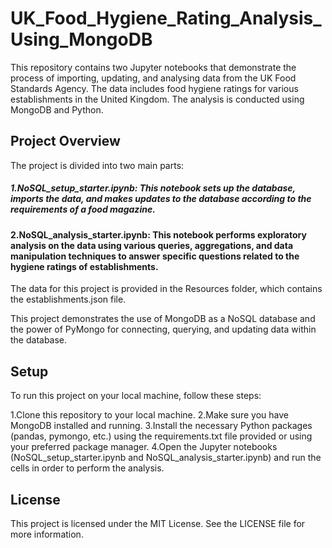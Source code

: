# UK_Food_Hygiene_Rating_Analysis_Using_MongoDB
This repository contains two Jupyter notebooks that demonstrate the process of importing, updating, and analysing data from the UK Food Standards Agency. The data includes food hygiene ratings for various establishments in the United Kingdom. The analysis is conducted using MongoDB and Python.

## Project Overview
The project is divided into two main parts:

##### 1.NoSQL_setup_starter.ipynb: This notebook sets up the database, imports the data, and makes updates to the database according to the requirements of a food magazine.

#### 2.NoSQL_analysis_starter.ipynb: This notebook performs exploratory analysis on the data using various queries, aggregations, and data manipulation techniques to answer specific questions related to the hygiene ratings of establishments.

The data for this project is provided in the Resources folder, which contains the establishments.json file.

This project demonstrates the use of MongoDB as a NoSQL database and the power of PyMongo for connecting, querying, and updating data within the database.

## Setup
To run this project on your local machine, follow these steps:

  1.Clone this repository to your local machine.
  2.Make sure you have MongoDB installed and running.
  3.Install the necessary Python packages (pandas, pymongo, etc.) using the requirements.txt file provided or using your preferred package manager.
  4.Open the Jupyter notebooks (NoSQL_setup_starter.ipynb and NoSQL_analysis_starter.ipynb) and run the cells in order to perform the analysis.
## License
This project is licensed under the MIT License. See the LICENSE file for more information.
